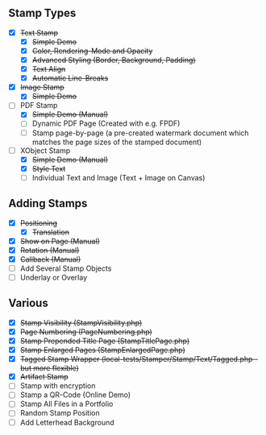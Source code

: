 ## Stamp Types
- [x] ~~Text Stamp~~
  - [x] ~~Simple Demo~~
  - [x] ~~Color, Rendering-Mode and Opacity~~
  - [x] ~~Advanced Styling (Border, Background, Padding)~~
  - [x] ~~Text Align~~
  - [x] ~~Automatic Line-Breaks~~
- [x] ~~Image Stamp~~
  - [x] ~~Simple Demo~~
- [ ] PDF Stamp
  - [x] ~~Simple Demo (Manual)~~
  - [ ] Dynamic PDF Page (Created with e.g. FPDF)
  - [ ] Stamp page-by-page (a pre-created watermark document which matches the page sizes of the stamped document)
- [ ] XObject Stamp
  - [x] ~~Simple Demo (Manual)~~
  - [x] ~~Style Text~~
  - [ ] Individual Text and Image (Text + Image on Canvas)

## Adding Stamps
- [x] ~~Positioning~~
  - [x] ~~Translation~~
- [x] ~~Show on Page (Manual)~~
- [x] ~~Rotation (Manual)~~
- [x] ~~Callback (Manual)~~
- [ ] Add Several Stamp Objects
- [ ] Underlay or Overlay

## Various
- [x] ~~Stamp Visibility (StampVisibility.php)~~
- [x] ~~Page Numbering (PageNumbering.php)~~
- [x] ~~Stamp Prepended Title Page (StampTitlePage.php)~~
- [x] ~~Stamp Enlarged Pages (StampEnlargedPage.php)~~
- [x] ~~Tagged Stamp Wrapper (local-tests/Stamper/Stamp/Text/Tagged.php - but more flexible)~~
- [x] ~~Artifact Stamp~~
- [ ] Stamp with encryption
- [ ] Stamp a QR-Code (Online Demo)
- [ ] Stamp All Files in a Portfolio
- [ ] Random Stamp Position
- [ ] Add Letterhead Background